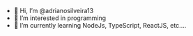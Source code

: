 - 👋 Hi, I’m @adrianosilveira13
- 👀 I’m interested in programming
- 🌱 I’m currently learning NodeJs, TypeScript, ReactJS, etc....

<!---
senshizera/senshizera is a ✨ special ✨ repository because its `README.md` (this file) appears on your GitHub profile.
You can click the Preview link to take a look at your changes.
--->
